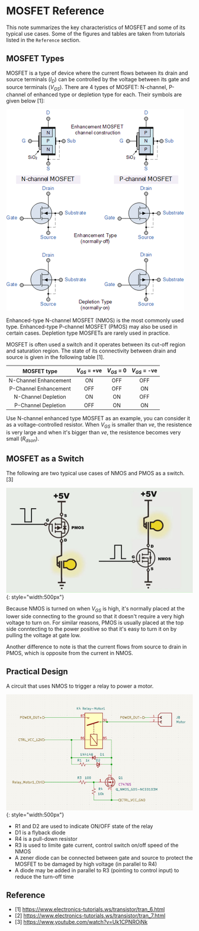 # MOSFET Reference

This note summarizes the key characteristics of MOSFET and some of its typical use cases. Some of the figures and tables are taken from tutorials listed in the `Reference` section.

## MOSFET Types

MOSFET is a type of device where the current flows between its drain and source terminals ($I_D$) can be controlled by the voltage between its gate and source terminals ($V_{GS}$). There are 4 types of MOSFET: N-channel, P-channel of enhanced type or depletion type for each. Their symbols are given below [1]:

![](./figures/mosfet_types.gif)

Enhanced-type N-channel MOSFET (NMOS) is the most commonly used type. Enhanced-type P-channel MOSFET (PMOS) may also be used in certain cases. Depletion type MOSFETs are rarely used in practice.

MOSFET is often used a switch and it operates between its cut-off region and saturation region. The state of its connectivity between drain and source is given in the following table [1].  

|      MOSFET type       | $V_{GS}$ = +ve | $V_{GS}$ = 0 | $V_{GS}$ = -ve |
| :--------------------: | :------------: | :----------: | :------------: |
| N-Channel  Enhancement |       ON       |     OFF      |      OFF       |
| P-Channel Enhancement  |      OFF       |     OFF      |       ON       |
| N-Channel   Depletion  |       ON       |      ON      |      OFF       |
| P-Channel   Depletion  |      OFF       |      ON      |       ON       |

Use N-channel enhanced type MOSFET as an example, you can consider it as a voltage-controlled resistor. When $V_{GS}$ is smaller than $ve$, the resistence is very large and when it's bigger than $ve$, the resistence becomes very small ($R_{dson}$).

## MOSFET as a Switch

The following are two typical use cases of NMOS and PMOS as a switch. [3]

![](./figures/nmos_pmos.jpg){: style="width:500px"}

Because NMOS is turned on when $V_{GS}$ is high, it's normally placed at the lower side connecting to the ground so that it doesn't require a very high voltage to turn on. For similar reasons, PMOS is usually placed at the top side conntecting to the power positive so that it's easy to turn it on by pulling the voltage at gate low.

Another difference to note is that the current flows from source to drain in PMOS, which is opposite from the current in NMOS.

## Practical Design

A circuit that uses NMOS to trigger a relay to power a motor.

![](./figures/nmos_relay.png){: style="width:500px"}

* R1 and D2 are used to indicate ON/OFF state of the relay
* D1 is a flyback diode
* R4 is a pull-down resistor
* R3 is used to limite gate current, control switch on/off speed of the NMOS
* A zener diode can be connected between gate and source to protect the MOSFET to be damaged by high voltage (in parallel to R4)
* A diode may be added in parallel to R3 (pointing to control input) to reduce the turn-off time

## Reference

* [1] https://www.electronics-tutorials.ws/transistor/tran_6.html
* [2] https://www.electronics-tutorials.ws/transistor/tran_7.html
* [3] https://www.youtube.com/watch?v=Uk1CPNROjNk